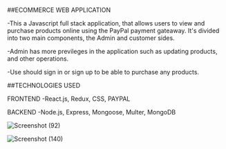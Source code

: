 ##ECOMMERCE WEB APPLICATION

-This a Javascript full stack application, that allows users to view and purchase products online using the PayPal payment gateaway. It's divided into two main components, the Admin and customer sides.

-Admin has more previleges in the application such as updating products, and other operations.

-Use should sign in or sign up to be able to purchase any products.

##TECHNOLOGIES USED

FRONTEND
-React.js, Redux, CSS, PAYPAL

BACKEND
-Node.js, Express, Mongoose, Multer, MongoDB



![Screenshot (92)](https://user-images.githubusercontent.com/61283803/121271102-3e0ab880-c8c3-11eb-9c46-f1426060fa9c.png)

![Screenshot (140)](https://user-images.githubusercontent.com/61283803/121271105-3ea34f00-c8c3-11eb-9ca3-1a96366e94a4.png)
